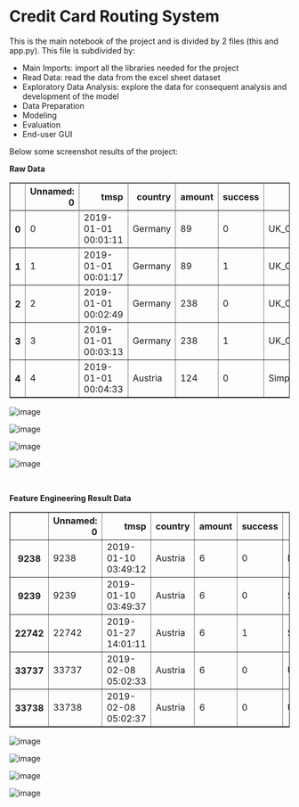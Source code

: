 # __Credit Card Routing System__

This is the main notebook of the project and is divided by 2 files (this and app.py). This file is subdivided by:
- Main Imports: import all the libraries needed for the project
- Read Data: read the data from the excel sheet dataset
- Exploratory Data Analysis: explore the data for consequent analysis and development of the model
- Data Preparation
- Modeling
- Evaluation
- End-user GUI

Below some screenshot results of the project:

<div>

__Raw Data__

<table border="1" class="dataframe">
  <thead>
    <tr style="text-align: right;">
      <th></th>
      <th>Unnamed: 0</th>
      <th>tmsp</th>
      <th>country</th>
      <th>amount</th>
      <th>success</th>
      <th>PSP</th>
      <th>3D_secured</th>
      <th>card</th>
    </tr>
  </thead>
  <tbody>
    <tr>
      <th>0</th>
      <td>0</td>
      <td>2019-01-01 00:01:11</td>
      <td>Germany</td>
      <td>89</td>
      <td>0</td>
      <td>UK_Card</td>
      <td>0</td>
      <td>Visa</td>
    </tr>
    <tr>
      <th>1</th>
      <td>1</td>
      <td>2019-01-01 00:01:17</td>
      <td>Germany</td>
      <td>89</td>
      <td>1</td>
      <td>UK_Card</td>
      <td>0</td>
      <td>Visa</td>
    </tr>
    <tr>
      <th>2</th>
      <td>2</td>
      <td>2019-01-01 00:02:49</td>
      <td>Germany</td>
      <td>238</td>
      <td>0</td>
      <td>UK_Card</td>
      <td>1</td>
      <td>Diners</td>
    </tr>
    <tr>
      <th>3</th>
      <td>3</td>
      <td>2019-01-01 00:03:13</td>
      <td>Germany</td>
      <td>238</td>
      <td>1</td>
      <td>UK_Card</td>
      <td>1</td>
      <td>Diners</td>
    </tr>
    <tr>
      <th>4</th>
      <td>4</td>
      <td>2019-01-01 00:04:33</td>
      <td>Austria</td>
      <td>124</td>
      <td>0</td>
      <td>Simplecard</td>
      <td>0</td>
      <td>Diners</td>
    </tr>
  </tbody>
</table>
</div>

![image](https://github.com/user-attachments/assets/eb96c869-829f-42f1-af42-a4c39cdf0aec)

![image](https://github.com/user-attachments/assets/0ff48d59-44d5-47b3-849a-106818aa122f)

![image](https://github.com/user-attachments/assets/a7c7a53e-3921-417a-aa9e-439de6eba7a8)

![image](https://github.com/user-attachments/assets/1da9dacf-598c-4ac1-ab6c-897eba966304)

<div>
<br>

__Feature Engineering Result Data__
<table border="1" class="dataframe">
  <thead>
    <tr style="text-align: right;">
      <th></th>
      <th>Unnamed: 0</th>
      <th>tmsp</th>
      <th>country</th>
      <th>amount</th>
      <th>success</th>
      <th>PSP</th>
      <th>3D_secured</th>
      <th>card</th>
      <th>retry</th>
      <th>hour</th>
      <th>day_of_week</th>
      <th>month</th>
      <th>PSP_code</th>
      <th>transaction_cost</th>
    </tr>
  </thead>
  <tbody>
    <tr>
      <th>9238</th>
      <td>9238</td>
      <td>2019-01-10 03:49:12</td>
      <td>Austria</td>
      <td>6</td>
      <td>0</td>
      <td>Moneycard</td>
      <td>0</td>
      <td>Diners</td>
      <td>0</td>
      <td>3</td>
      <td>3</td>
      <td>1</td>
      <td>0</td>
      <td>4.5</td>
    </tr>
    <tr>
      <th>9239</th>
      <td>9239</td>
      <td>2019-01-10 03:49:37</td>
      <td>Austria</td>
      <td>6</td>
      <td>0</td>
      <td>Simplecard</td>
      <td>0</td>
      <td>Diners</td>
      <td>1</td>
      <td>3</td>
      <td>3</td>
      <td>1</td>
      <td>3</td>
      <td>1.0</td>
    </tr>
    <tr>
      <th>22742</th>
      <td>22742</td>
      <td>2019-01-27 14:01:11</td>
      <td>Austria</td>
      <td>6</td>
      <td>1</td>
      <td>Simplecard</td>
      <td>0</td>
      <td>Master</td>
      <td>0</td>
      <td>14</td>
      <td>6</td>
      <td>1</td>
      <td>3</td>
      <td>1.5</td>
    </tr>
    <tr>
      <th>33737</th>
      <td>33737</td>
      <td>2019-02-08 05:02:33</td>
      <td>Austria</td>
      <td>6</td>
      <td>0</td>
      <td>UK_Card</td>
      <td>0</td>
      <td>Diners</td>
      <td>0</td>
      <td>5</td>
      <td>4</td>
      <td>2</td>
      <td>2</td>
      <td>1.5</td>
    </tr>
    <tr>
      <th>33738</th>
      <td>33738</td>
      <td>2019-02-08 05:02:37</td>
      <td>Austria</td>
      <td>6</td>
      <td>0</td>
      <td>UK_Card</td>
      <td>0</td>
      <td>Diners</td>
      <td>1</td>
      <td>5</td>
      <td>4</td>
      <td>2</td>
      <td>2</td>
      <td>1.5</td>
    </tr>
  </tbody>
</table>
</div>


![image](https://github.com/user-attachments/assets/ba34a7fb-8a28-4c8d-b1dc-d4bb8bce37d8)

![image](https://github.com/user-attachments/assets/efa81410-7d2d-4cd6-8bf6-a163f2c1fb8d)

![image](https://github.com/user-attachments/assets/f6cba7f5-bcff-43bc-8b1b-d8862236d43d)

![image](https://github.com/user-attachments/assets/951f78ff-9d2e-4c55-93c6-b11d232f8d99)









